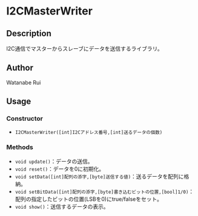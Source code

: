 # I2CMasterWriter

## Description
I2C通信でマスターからスレーブにデータを送信するライブラリ。

## Author
Watanabe Rui

## Usage

### Constructor

* `I2CMasterWriter([int]I2Cアドレス番号,[int]送るデータの個数)`

### Methods

* `void update()`：データの送信。
* `void reset()`：データを0に初期化。
* `void setData([int]配列の添字,[byte]送信する値)`：送るデータを配列に格納。
* `void setBitData([int]配列の添字,[byte]書き込むビットの位置,[bool]1/0)`：配列の指定したビットの位置(LSBを0)にtrue/falseをセット。
* `void show()`：送信するデータの表示。
